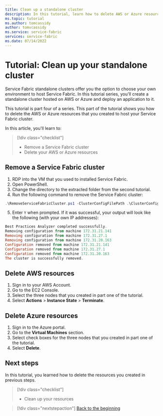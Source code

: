 ```yaml
---
title: Clean up a standalone cluster
description: In this tutorial, learn how to delete AWS or Azure resources for your standalone Service Fabric cluster.
ms.topic: tutorial
ms.author: tomcassidy
author: tomvcassidy
ms.service: service-fabric
services: service-fabric
ms.date: 07/14/2022
---
```


# Tutorial: Clean up your standalone cluster

Service Fabric standalone clusters offer you the option to choose your own environment to host Service Fabric. In this tutorial series, you'll create a standalone cluster hosted on AWS or Azure and deploy an application to it.

This tutorial is part four of a series. This part of the tutorial shows you how to delete the AWS or Azure resources that you created to host your Service Fabric cluster.

In this article, you'll learn to:

> [!div class="checklist"]
> * Remove a Service Fabric cluster
> * Delete your AWS or Azure resources

## Remove a Service Fabric cluster

1. RDP into the VM that you used to installed Service Fabric.
2. Open PowerShell.
3. Change the directory to the extracted folder from the second tutorial.
4. Run the following command to remove the Service Fabric cluster:

  ```powershell
  .\RemoveServiceFabricCluster.ps1 -ClusterConfigFilePath .\ClusterConfig.Unsecure.MultiMachine.json
  ```

5. Enter `Y` when prompted. If it was successful, your output will look like the following (with your own IP addresses):

  ```powershell
  Best Practices Analyzer completed successfully.
  Removing configuration from machine 172.31.21.141
  Removing configuration from machine 172.31.27.1
  Removing configuration from machine 172.31.20.163
  Configuration removed from machine 172.31.21.141
  Configuration removed from machine 172.31.27.1
  Configuration removed from machine 172.31.20.163
  The cluster is successfully removed.
  ```

## Delete AWS resources

1. Sign in to your AWS Account.
2. Go to the EC2 Console.
3. Select the three nodes that you created in part one of the tutorial.
4. Select **Actions** > **Instance State** > **Terminate**.

## Delete Azure resources

1. Sign in to the Azure portal.
2. Go to the **Virtual Machines** section.
3. Select check boxes for the three nodes that you created in part one of the tutorial.
4. Select **Delete**.

## Next steps

In this tutorial, you learned how to delete the resources you created in previous steps.

> [!div class="checklist"]
> * Clean up your resources

> [!div class="nextstepaction"]
> [Back to the beginning](service-fabric-tutorial-standalone-create-infrastructure.md)
